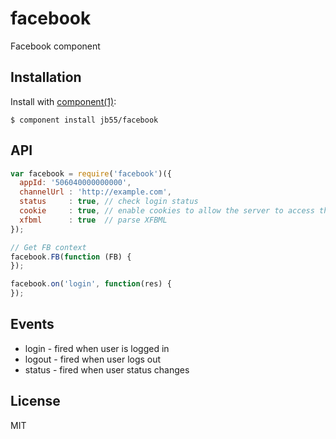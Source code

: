 
# facebook

  Facebook component

## Installation

  Install with [component(1)](http://component.io):

    $ component install jb55/facebook

## API

```javascript
var facebook = require('facebook')({
  appId: '506040000000000',
  channelUrl : 'http://example.com',
  status     : true, // check login status
  cookie     : true, // enable cookies to allow the server to access the session
  xfbml      : true  // parse XFBML
});

// Get FB context
facebook.FB(function (FB) {
});

facebook.on('login', function(res) {
});
```

## Events

* login - fired when user is logged in
* logout - fired when user logs out
* status - fired when user status changes

## License

  MIT
